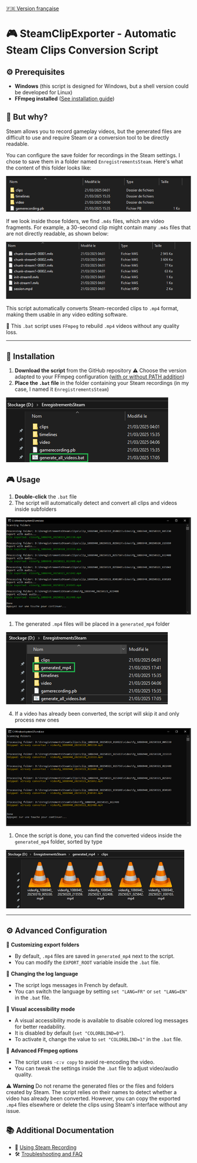 [🇫🇷 Version française](README.md)

# 🎮 SteamClipExporter - Automatic Steam Clips Conversion Script

## ⚙️ Prerequisites
- **Windows** (this script is designed for Windows, but a shell version could be developed for Linux)
- **FFmpeg installed** ([See installation guide](docs/installation_ffmpeg_EN.md))

## 📌 But why?
Steam allows you to record gameplay videos, but the generated files are difficult to use and require Steam or a conversion tool to be directly readable.

You can configure the save folder for recordings in the Steam settings. I chose to save them in a folder named `EnregistrementsSteam`. Here's what the content of this folder looks like:

![](./images/enregistrementssteam_base.png)

If we look inside those folders, we find `.m4s` files, which are video fragments. For example, a 30-second clip might contain many `.m4s` files that are not directly readable, as shown below:

![](./images/exemple_contenu_dossier.png)

This script automatically converts Steam-recorded clips to `.mp4` format, making them usable in any video editing software.

🔹 This `.bat` script uses `FFmpeg` to rebuild `.mp4` videos without any quality loss.

---

## 📅 Installation
1. **Download the script** from the GitHub repository :warning: Choose the version adapted to your FFmpeg configuration ([with or without PATH addition](docs/installation_ffmpeg_EN.md))
2. **Place the `.bat` file** in the folder containing your Steam recordings (in my case, I named it `EnregistrementsSteam`)

![](./images/enregistrementssteam_avec_bat.png)

## 🎮 Usage

1. **Double-click** the `.bat` file
2. The script will automatically detect and convert all clips and videos inside subfolders

![](./images/execution_script_EN.png)

1. The generated `.mp4` files will be placed in a `generated_mp4` folder

![](./images/generated_mp4.png)

4. If a video has already been converted, the script will skip it and only process new ones

![](./images/clip_deja_converti_EN.png)

1. Once the script is done, you can find the converted videos inside the `generated_mp4` folder, sorted by type

![](./images/fichiers_generes.png)

---

## ⚙️ Advanced Configuration
🔹 **Customizing export folders**
   - By default, `.mp4` files are saved in `generated_mp4` next to the script.
   - You can modify the `EXPORT_ROOT` variable inside the `.bat` file.

🔹 **Changing the log language**
   - The script logs messages in French by default.
   - You can switch the language by setting `set "LANG=FR"` or `set "LANG=EN"` in the `.bat` file.

🔹 **Visual accessibility mode**
   - A visual accessibility mode is available to disable colored log messages for better readability.
   - It is disabled by default (`set "COLORBLIND=0"`).
   - To activate it, change the value to `set "COLORBLIND=1"` in the `.bat` file.

🔹 **Advanced FFmpeg options**
   - The script uses `-c:v copy` to avoid re-encoding the video.
   - You can tweak the settings inside the `.bat` file to adjust video/audio quality.

⚠️ **Warning** Do not rename the generated files or the files and folders created by Steam.
The script relies on their names to detect whether a video has already been converted.
However, you can copy the exported `.mp4` files elsewhere or delete the clips using Steam's interface without any issue.

## 📚 Additional Documentation
- 🎥 [Using Steam Recording](docs/steam_recording_EN.md)
- 🛠 [Troubleshooting and FAQ](docs/troubleshooting_EN.md)

